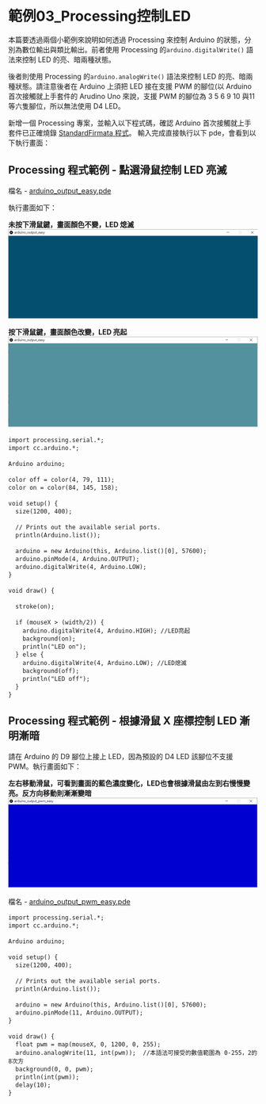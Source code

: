 # 範例03\_Processing控制LED

本篇要透過兩個小範例來說明如何透過 Processing 來控制 Arduino 的狀態，分別為數位輸出與類比輸出。前者使用 Processing 的`arduino.digitalWrite()` 語法來控制 LED 的亮、暗兩種狀態。

後者則使用 Processing 的`arduino.analogWrite()` 語法來控制 LED 的亮、暗兩種狀態。請注意後者在 Arduino 上須把 LED 接在支援 PWM 的腳位\(以 Arduino 首次接觸就上手套件的 Arudino Uno 來說，支援 PWM 的腳位為 3 5 6 9 10 與11 等六隻腳位，所以無法使用 D4 LED。

新增一個 Processing 專案，並輸入以下程式碼，確認 Arduino 首次接觸就上手套件已正確燒錄 [StandardFirmata 程式](https://www.arduino.cc/en/reference/firmata)。 輸入完成直接執行以下 pde，會看到以下執行畫面：

## Processing 程式範例 - 點選滑鼠控制 LED 亮滅

檔名 - [arduino\_output\_easy.pde](https://github.com/cavedunissin/boson/tree/master/processing_arduino/example/arduino_output_easy)

執行畫面如下：

**未按下滑鼠鍵，畫面顏色不變，LED 熄滅**  
![](../../.gitbook/assets/processing_arduino_ex03_01.png)

**按下滑鼠鍵，畫面顏色改變，LED 亮起**  
![](../../.gitbook/assets/processing_arduino_ex03_02.png)

```text
import processing.serial.*;
import cc.arduino.*;

Arduino arduino;

color off = color(4, 79, 111);
color on = color(84, 145, 158);

void setup() {
  size(1200, 400);

  // Prints out the available serial ports.
  println(Arduino.list());

  arduino = new Arduino(this, Arduino.list()[0], 57600);
  arduino.pinMode(4, Arduino.OUTPUT);
  arduino.digitalWrite(4, Arduino.LOW);
}

void draw() {

  stroke(on);

  if (mouseX > (width/2)) {
    arduino.digitalWrite(4, Arduino.HIGH); //LED亮起
    background(on);
    println("LED on");
  } else {
    arduino.digitalWrite(4, Arduino.LOW); //LED熄滅
    background(off);
    println("LED off");
  }
}
```

## Processing 程式範例 - 根據滑鼠 X 座標控制 LED 漸明漸暗

請在 Arduino 的 D9 腳位上接上 LED，因為預設的 D4 LED 該腳位不支援 PWM。執行畫面如下：

**左右移動滑鼠，可看到畫面的藍色濃度變化，LED也會根據滑鼠由左到右慢慢變亮。反方向移動則漸漸變暗**  
![](../../.gitbook/assets/processing_arduino_ex03_03.png)

檔名 - [arduino\_output\_pwm\_easy.pde](https://github.com/cavedunissin/boson/tree/master/processing_arduino/example/arduino_output_pwm_easy)

```text
import processing.serial.*;
import cc.arduino.*;

Arduino arduino;

void setup() {
  size(1200, 400);

  // Prints out the available serial ports.
  println(Arduino.list());

  arduino = new Arduino(this, Arduino.list()[0], 57600);
  arduino.pinMode(11, Arduino.OUTPUT);
}

void draw() {
  float pwm = map(mouseX, 0, 1200, 0, 255);
  arduino.analogWrite(11, int(pwm));  //本語法可接受的數值範圍為 0-255，2的8次方
  background(0, 0, pwm);
  println(int(pwm));
  delay(10);
}
```

